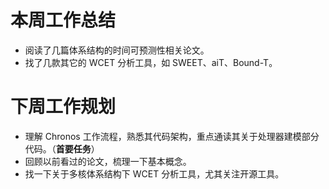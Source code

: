 
# 本周工作总结 #

* 阅读了几篇体系结构的时间可预测性相关论文。
* 找了几款其它的 WCET 分析工具，如 SWEET、aiT、Bound-T。


# 下周工作规划 #

* 理解 Chronos 工作流程，熟悉其代码架构，重点通读其关于处理器建模部分代码。（**首要任务**）
* 回顾以前看过的论文，梳理一下基本概念。
* 找一下关于多核体系结构下 WCET 分析工具，尤其关注开源工具。